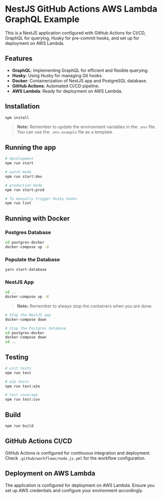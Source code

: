 # NestJS GitHub Actions AWS Lambda GraphQL Example

This is a NestJS application configured with GitHub Actions for CI/CD, GraphQL for querying, Husky for pre-commit hooks, and set up for deployment on AWS Lambda.

## Features

- **GraphQL**: Implementing GraphQL for efficient and flexible querying.
- **Husky**: Using Husky for managing Git hooks.
- **Docker**: Containerization of NestJS app and PostgreSQL database.
- **GitHub Actions**: Automated CI/CD pipeline.
- **AWS Lambda**: Ready for deployment on AWS Lambda.

## Installation

```bash
npm install
```

> **Note:** Remember to update the environment variables in the `.env` file. You can use the `.env.example` file as a template.

## Running the app

```bash
# development
npm run start

# watch mode
npm run start:dev

# production mode
npm run start:prod
```

```bash
# To manually trigger Husky hooks
npm run lint
```

## Running with Docker

### Postgres Database

```bash
cd postgres-docker
docker-compose up -d
```

### Populate the Database

```bash
yarn start-database
```

### NestJS App

```bash
cd ..
docker-compose up -d
```

> **Note:** Remember to always stop the containers when you are done.

```bash
# Stop the NestJS app
docker-compose down

# Stop the Postgres database
cd postgres-docker
docker-compose down
cd ..
```

## Testing

```bash
# unit tests
npm run test

# e2e tests
npm run test:e2e

# test coverage
npm run test:cov
```

## Build

```bash
npm run build
```

## GitHub Actions CI/CD

GitHub Actions is configured for continuous integration and deployment. Check `.github/workflows/node.js.yml` for the workflow configuration.

## Deployment on AWS Lambda

The application is configured for deployment on AWS Lambda. Ensure you set up AWS credentials and configure your environment accordingly.
